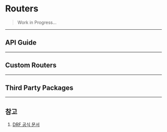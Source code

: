 # Routers
> Work in Progress...

----

## API Guide

----

## Custom Routers

----

## Third Party Packages

----

## 참고
1. [DRF 공식 문서](http://www.django-rest-framework.org/api-guide/routers)
